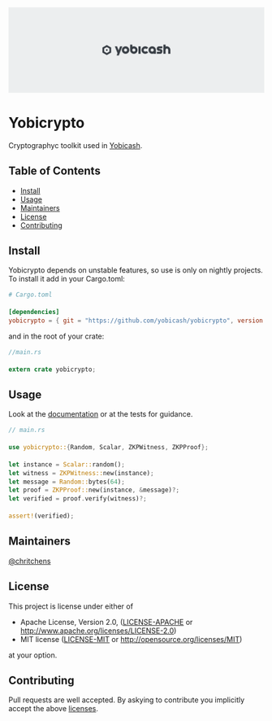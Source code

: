 ![banner](assets/banner.png)

# Yobicrypto

Cryptographyc toolkit used in [Yobicash](https://yobicash.org).

## Table of Contents

- [Install](#install)
- [Usage](#usage)
- [Maintainers](#maintainers)
- [License](#license)
- [Contributing](#contributing)

## Install

Yobicrypto depends on unstable features, so use is only on nightly projects.
To install it add in your Cargo.toml:

```toml
# Cargo.toml

[dependencies]
yobicrypto = { git = "https://github.com/yobicash/yobicrypto", version = "^0.1" }
```

and in the root of your crate:

```rust
//main.rs

extern crate yobicrypto;
```

## Usage

Look at the [documentation](https://docs.rs/yobicrypto) or at the tests for guidance.

```rust
// main.rs

use yobicrypto::{Random, Scalar, ZKPWitness, ZKPProof}; 

let instance = Scalar::random();
let witness = ZKPWitness::new(instance);
let message = Random::bytes(64);
let proof = ZKPProof::new(instance, &message)?;
let verified = proof.verify(witness)?;

assert!(verified);
```

## Maintainers

[@chritchens](https://github.com/chritchens)

## License

This project is license under either of

 * Apache License, Version 2.0, ([LICENSE-APACHE](LICENSE-APACHE) or
   http://www.apache.org/licenses/LICENSE-2.0)
 * MIT license ([LICENSE-MIT](LICENSE-MIT) or
   http://opensource.org/licenses/MIT)

at your option.

## Contributing

Pull requests are well accepted. By askying to contribute you implicitly accept the above [licenses](#license).
